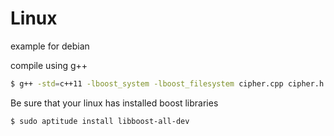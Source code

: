 # Linux

example for debian

compile using g++

```sh
$ g++ -std=c++11 -lboost_system -lboost_filesystem cipher.cpp cipher.h filesearcher.cpp filesearcher.h main.cpp -o run
```

Be sure that your linux has installed boost libraries
```sh
$ sudo aptitude install libboost-all-dev
```
